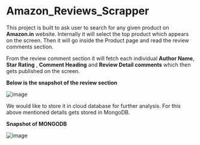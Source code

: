 # Amazon_Reviews_Scrapper

This project is built to ask user to search for any given product on **Amazon.in** website. Internally it will select the top product which appears on the screen. Then it will go inside the Product page and read the review comments section.

From the review comment section it will fetch each individual **Author Name**, **Star Rating** , **Comment Heading** and **Review Detail comments**  which then gets published on the screen.

**Below is the snapshot of the review section**

![image](https://user-images.githubusercontent.com/38419795/190010631-82e0a793-3834-4f3f-a687-6d875c45b62b.png)


We would like to store it in cloud database for further analysis. For this above mentioned details gets stored in MongoDB.

**Snapshot of MONGODB**

![image](https://user-images.githubusercontent.com/38419795/190010405-1f094a94-8021-4619-906c-14b7c53db58b.png)

